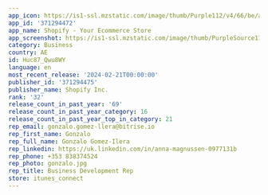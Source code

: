 ```yaml
---
app_icon: https://is1-ssl.mzstatic.com/image/thumb/Purple112/v4/66/be/a5/66bea5e5-9b80-b072-d2bf-765904f0ebf3/AppIcon-com.jadedpixel.shopify-0-0-1x_U007emarketing-0-7-0-85-220.png/1024x1024bb.png
app_id: '371294472'
app_name: Shopify - Your Ecommerce Store
app_screenshot: https://is1-ssl.mzstatic.com/image/thumb/PurpleSource116/v4/75/ed/28/75ed28a7-f974-149d-41e9-b942c8fbb2d5/cec0194c-441a-4aac-92b6-1750dcbf2314_shopify-appstore-iphone-01.png/1284x2778bb.png
category: Business
country: AE
id: Huc87_Qwu8WY
language: en
most_recent_release: '2024-02-21T00:00:00'
publisher_id: '371294475'
publisher_name: Shopify Inc.
rank: '32'
release_count_in_past_year: '69'
release_count_in_past_year_category: 16
release_count_in_past_year_top_in_category: 21
rep_email: gonzalo.gomez-llera@bitrise.io
rep_first_name: Gonzalo
rep_full_name: Gonzalo Gomez-Ilera
rep_linkedin: https://uk.linkedin.com/in/anna-magnussen-0977131b
rep_phone: +353 838374524
rep_photo: gonzalo.jpg
rep_title: Business Development Rep
store: itunes_connect
---
```

